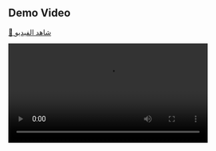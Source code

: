 ## Demo Video
[🎥 شاهد الفيديو](assets/video/demo.mp4)

<!-- أو لو عايزة يظهر كمشغل فيديو داخل الصفحة -->
<video src="assets/video/demo.mp4" controls width="400"></video>
